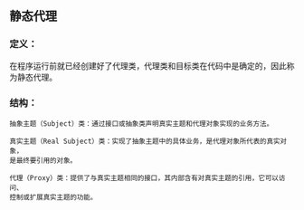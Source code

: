 ## 静态代理
### 定义：
在程序运行前就已经创建好了代理类，代理类和目标类在代码中是确定的，因此称为静态代理。

### 结构：
````
抽象主题（Subject）类：通过接口或抽象类声明真实主题和代理对象实现的业务方法。

真实主题（Real Subject）类：实现了抽象主题中的具体业务，是代理对象所代表的真实对象，
是最终要引用的对象。

代理（Proxy）类：提供了与真实主题相同的接口，其内部含有对真实主题的引用，它可以访问、
控制或扩展真实主题的功能。
````
